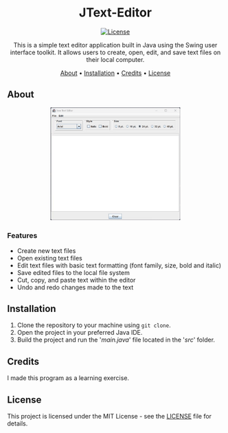 <div align="center">

# JText-Editor

[![License](https://img.shields.io/badge/license-MIT-blue.svg)](https://opensource.org/licenses/MIT)

This is a simple text editor application built in Java using the Swing user interface toolkit. It allows users to create, open, edit, and save text files on their local computer.

[About](#about) •
[Installation](#installation) •
[Credits](#credits) •
[License](#license)

</div>

## About

<div align="center">

<img width=60% alt="demo of jtext editor" src="https://raw.githubusercontent.com/rparin/JText-Editor/main/preview/Demo.gif">

</div>

### Features

- Create new text files
- Open existing text files
- Edit text files with basic text formatting (font family, size, bold and italic)
- Save edited files to the local file system
- Cut, copy, and paste text within the editor
- Undo and redo changes made to the text

## Installation

1. Clone the repository to your machine using `git clone`.
2. Open the project in your preferred Java IDE.
3. Build the project and run the '_main.java_' file located in the '_src_' folder.

## Credits

I made this program as a learning exercise.

## License

This project is licensed under the MIT License - see the [LICENSE](https://github.com/rparin/JText-Editor/blob/main/LICENSE) file for details.

